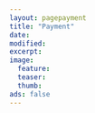 ```yaml
---
layout: pagepayment
title: "Payment"
date: 
modified:
excerpt:
image:
  feature:
  teaser:
  thumb:
ads: false
---
```


<div>

<script type="text/javascript" src="http://form.jotform.me/jsform/43283476356462"></script>

</div>
